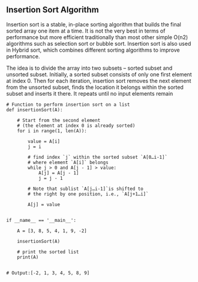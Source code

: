## Insertion Sort Algorithm
Insertion sort is a stable, in-place sorting algorithm that builds the final sorted array one item at a time. It is not the very best in terms of performance but more efficient traditionally than most other simple O(n2) algorithms such as selection sort or bubble sort. Insertion sort is also used in Hybrid sort, which combines different sorting algorithms to improve performance.

The idea is to divide the array into two subsets – sorted subset and unsorted subset. Initially, a sorted subset consists of only one first element at index 0. Then for each iteration, insertion sort removes the next element from the unsorted subset, finds the location it belongs within the sorted subset and inserts it there. It repeats until no input elements remain
```
# Function to perform insertion sort on a list
def insertionSort(A):
 
    # Start from the second element
    # (the element at index 0 is already sorted)
    for i in range(1, len(A)):
 
        value = A[i]
        j = i
 
        # find index `j` within the sorted subset `A[0…i-1]`
        # where element `A[i]` belongs
        while j > 0 and A[j - 1] > value:
            A[j] = A[j - 1]
            j = j - 1
 
        # Note that sublist `A[j…i-1]`is shifted to
        # the right by one position, i.e., `A[j+1…i]`
 
        A[j] = value
 
 
if __name__ == '__main__':
 
    A = [3, 8, 5, 4, 1, 9, -2]
 
    insertionSort(A)
 
    # print the sorted list
    print(A)
 

# Output:[-2, 1, 3, 4, 5, 8, 9]
```